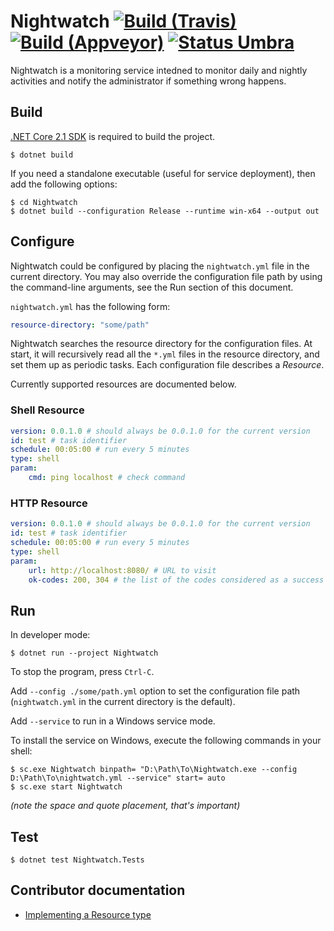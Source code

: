Nightwatch [![Build (Travis)][badge-travis]][build-travis] [![Build (Appveyor)][badge-appveyor]][build-appveyor] [![Status Umbra][status-umbra]][andivionian-status-classifier]
==========

Nightwatch is a monitoring service intedned to monitor daily and nightly
activities and notify the administrator if something wrong happens.

Build
-----

[.NET Core 2.1 SDK][net-core-sdk] is required to build the project.

```console
$ dotnet build
```

If you need a standalone executable (useful for service deployment), then add
the following options:

```console
$ cd Nightwatch
$ dotnet build --configuration Release --runtime win-x64 --output out
```

Configure
---------

Nightwatch could be configured by placing the `nightwatch.yml` file in the
current directory. You may also override the configuration file path by using
the command-line arguments, see the Run section of this document.

`nightwatch.yml` has the following form:

```yaml
resource-directory: "some/path"
```

Nightwatch searches the resource directory for the configuration files. At
start, it will recursively read all the `*.yml` files in the resource
directory, and set them up as periodic tasks. Each configuration file describes
a _Resource_.

Currently supported resources are documented below.

### Shell Resource

```yaml
version: 0.0.1.0 # should always be 0.0.1.0 for the current version
id: test # task identifier
schedule: 00:05:00 # run every 5 minutes
type: shell
param:
    cmd: ping localhost # check command
```

### HTTP Resource

```yaml
version: 0.0.1.0 # should always be 0.0.1.0 for the current version
id: test # task identifier
schedule: 00:05:00 # run every 5 minutes
type: shell
param:
    url: http://localhost:8080/ # URL to visit
    ok-codes: 200, 304 # the list of the codes considered as a success
```

Run
---

In developer mode:

```console
$ dotnet run --project Nightwatch
```

To stop the program, press `Ctrl-C`.

Add `--config ./some/path.yml` option to set the configuration file path
(`nightwatch.yml` in the current directory is the default).

Add `--service` to run in a Windows service mode.

To install the service on Windows, execute the following commands in your shell:

```pwsh
$ sc.exe Nightwatch binpath= "D:\Path\To\Nightwatch.exe --config D:\Path\To\nightwatch.yml --service" start= auto
$ sc.exe start Nightwatch
```

_(note the space and quote placement, that's important)_

Test
----

```console
$ dotnet test Nightwatch.Tests
```

Contributor documentation
-------------------------

- [Implementing a Resource type][implementing-a-resource-type]

[implementing-a-resource-type]: docs/implementing-a-resource-type.md

[andivionian-status-classifier]: https://github.com/ForNeVeR/andivionian-status-classifier#status-umbra-
[build-appveyor]: https://ci.appveyor.com/project/ForNeVeR/nightwatch/branch/master
[build-travis]: https://travis-ci.org/ForNeVeR/nightwatch
[net-core-sdk]: https://www.microsoft.com/net/download/core#/sdk

[badge-appveyor]: https://ci.appveyor.com/api/projects/status/6a2fla8atl7x0nhn/branch/master?svg=true
[badge-travis]: https://travis-ci.org/ForNeVeR/nightwatch.svg?branch=master
[status-umbra]: https://img.shields.io/badge/status-umbra-red.svg
